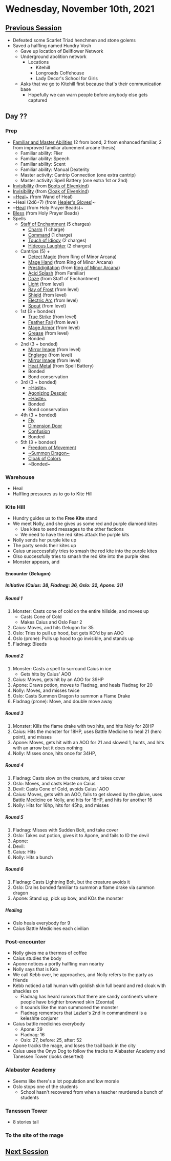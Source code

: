 # Wednesday, November 10th, 2021

## [Previous Session](./2021-10-05.md)

- Defeated some Scarlet Triad henchmen and stone golems
- Saved a halfling named Hundry Vosh
   - Gave up location of Bellflower Network
   - Underground abolition network
      - Locations
         - Kitehill
         - Longroads Coffehouse
         - Lady Decor's School for Girls
   - Asks that we go to Kitehill first because that's their communication base
      - Hopefully we can warn people before anybody else gets captured

## Day ??

### Prep

- [Familiar and Master Abilities](https://2e.aonprd.com/Familiars.aspx) (2 from bond, 2 from enhanced familiar, 2 from improved familiar atunement arcane thesis)
  - Familiar ability: Flier
  - Familiar ability: Speech
  - Familiar ability: Scent
  - Familiar ability: Manual Dexterity
  - Master activity: Cantrip Connection (one extra cantrip)
  - Master activity: Spell Battery (one extra 1st or 2nd)
- [Invisibility](https://pf2.d20pfsrd.com/spell/invisibility/) (from [Boots of Elvenkind](https://2e.aonprd.com/Equipment.aspx?ID=413))
- [Invisibility](https://pf2.d20pfsrd.com/spell/invisibility/) (from [Cloak of Elvenkind](https://2e.aonprd.com/Equipment.aspx?ID=424))
- [~Heal~](https://pf2.d20pfsrd.com/spell/heal/) (from Wand of Heal)
- ~Heal (2d6+7) (from [Healer's Gloves](https://2e.aonprd.com/Equipment.aspx?ID=444))~
- ~[Heal](https://2e.aonprd.com/Equipment.aspx?ID=256) (from Holy Prayer Beads)~
- [Bless](https://2e.aonprd.com/Spells.aspx?ID=25) (from Holy Prayer Beads)
- Spells
  - [Staff of Enchantment](https://pf2.easytool.es/index.php?id=2788) (5 charges)
    - [Charm](https://pf2.d20pfsrd.com/spell/charm/) (1 charge)
    - [Command](https://pf2.d20pfsrd.com/spell/command/) (1 charge)
    - [Touch of Idiocy](https://pf2.d20pfsrd.com/spell/touch-of-idiocy/) (2 charges)
    - [Hideous Laughter](https://pf2.d20pfsrd.com/spell/hideous-laughter/) (2 charges)
  - Cantrips (5) + 
    - [Detect Magic](https://pf2.d20pfsrd.com/spell/detect-magic/) (from Ring of Minor Arcana)
    - [Mage Hand](https://pf2.d20pfsrd.com/spell/mage-hand/) (from Ring of Minor Arcana)
    - [Prestidigitation](https://pf2.d20pfsrd.com/spell/prestidigitation/) (from [Ring of Minor Arcana](https://2e.aonprd.com/Equipment.aspx?ID=478))
    - [Acid Splash](https://pf2.d20pfsrd.com/spell/acid-splash/) (from Familiar)
    - [Daze](https://pf2.d20pfsrd.com/spell/daze/) (from Staff of Enchantment)
    - [Light](https://pf2.d20pfsrd.com/spell/light/) (from level)
    - [Ray of Frost](https://pf2.d20pfsrd.com/spell/ray-of-frost/) (from level)
    - [Shield](https://pf2.d20pfsrd.com/spell/shield/) (from level)
    - [Electric Arc](https://pf2.d20pfsrd.com/spell/electric-arc/) (from level)
    - [Spout](https://2e.aonprd.com/Spells.aspx?ID=1002) (from level)
  - 1st (3 + bonded)
    - [True Strike](https://2e.aonprd.com/Spells.aspx?ID=345) (from level)
    - [Feather Fall](https://pf2.d20pfsrd.com/spell/feather-fall/) (from level)
    - [Mage Armor](https://pf2.d20pfsrd.com/spell/mage-armor/) (from level)
    - [Grease](https://pf2.d20pfsrd.com/spell/grease/) (from level)
    - Bonded
  - 2nd (3 + bonded)
    - [Mirror Image](https://pf2.d20pfsrd.com/spell/mirror-image/) (from level)
    - [Englarge](https://pf2.d20pfsrd.com/spell/enlarge/) (from level)
    - [Mirror Image](https://pf2.d20pfsrd.com/spell/mirror-image/) (from level)
    - [Heat Metal](https://pf2.d20pfsrd.com/spell/heat-metal/) (from Spell Battery)
    - Bonded
    - Bond conservation
  - 3rd (3 + bonded)
    - [~Haste~](https://pf2.d20pfsrd.com/spell/haste)
    - [Agonizing Despair](https://pf2.d20pfsrd.com/spell/agonizing-despair) 
    - [~Haste~](https://pf2.d20pfsrd.com/spell/haste)
    - Bonded
    - Bond conservation
  - 4th (3 + bonded)
    - [Fly](https://pf2.d20pfsrd.com/spell/fly/)
    - [Dimension Door](https://pf2.d20pfsrd.com/spell/dimension-door/)
    - [Confusion](https://pf2.d20pfsrd.com/spell/confusion/)
    - Bonded
  - 5th (3 + bonded)
    - [Freedom of Movement](https://pf2.d20pfsrd.com/spell/freedom-of-movement/)
    - [~Summon Dragon~](https://2e.aonprd.com/Spells.aspx?ID=319)
    - [Cloak of Colors](https://2e.aonprd.com/Spells.aspx?ID=41)
    - ~Bonded~

### Warehouse

- Heal
- Halfling pressures us to go to Kite Hill

### Kite Hill

- Hundry guides us to the **Free Kite** stand
- We meet Nolly, and she gives us some red and purple diamond kites
   - Use kites to send messages to the other factions
   - We need to have the red kites attack the purple kits
- Nolly sends her purple kite up
- The party sends their kites up
- Caius unsuccessfully tries to smash the red kite into the purple kites
- Olso successfully tries to smash the red kite into the purple kites
- Monster appears, and 

#### Encounter (Gelugon)

##### Initiative (Caius: 38, Fladnag: 36, Oslo: 32, Apone: 31)

##### Round 1

1. Monster: Casts cone of cold on the entire hillside, and moves up
   - Casts Cone of Cold
   - Makes Caius and Oslo Fear 2
1. Caius: Moves, and hits Gelugon for 35
1. Oslo: Tries to pull up hood, but gets KO'd by an AOO
1. Oslo (prone): Pulls up hood to go invisible, and stands up
1. Fladnag: Bleeds

##### Round 2

1. Monster: Casts a spell to surround Caius in ice
   - Gets hits by Caius' AOO
1. Caius: Moves, gets hit by an AOO for 39HP
1. Apone: Draws potion, moves to Fladnag, and heals Fladnag for 20
1. Nolly: Moves, and misses twice
1. Oslo: Casts Summon Dragon to summon a Flame Drake
1. Fladnag (prone): Move, and double move away

##### Round 3

1. Monster: Kills the flame drake with two hits, and hits Noly for 28HP
1. Caius: Hits the monster for 18HP, uses Battle Medicine to heal 21 (hero point), and misses
1. Apone: Moves, gets hit with an AOO for 21 and slowed 1, hunts, and hits with an arrow but it does nothing
1. Nolly: Misses once, hits once for 34HP, 

##### Round 4

1. Fladnag: Casts slow on the creature, and takes cover
1. Oslo: Moves, and casts Haste on Caius
1. Devil: Casts Cone of Cold, avoids Caius' AOO
1. Caius: Moves, gets with an AOO, fails to get slowed by the glaive, uses Battle Medicine on Nolly, and hits for 18HP, and hits for another 16
1. Nolly: Hits for 16hp, hits for 45hp, and misses

##### Round 5

1. Fladnag: Misses with Sudden Bolt, and take cover
1. Oslo: Takes out potion, gives it to Apone, and fails to ID the devil
1. Apone: 
1. Devil: 
1. Caius: Hits
1. Nolly: Hits a bunch

##### Round 6

1. Fladnag: Casts Lightning Bolt, but the creature avoids it
1. Oslo: Drains bonded familiar to summon a flame drake via summon dragon
1. Apone: Stand up, pick up bow, and KOs the monster 

##### Healing

- Oslo heals everybody for 9
- Caius Battle Medicines each civilian

### Post-encounter

- Nolly gives me a thermos of coffee
- Caius studies the body
- Apone notices a portly halfling man nearby
- Nolly says that is Keb
- We call Kebb over, he approaches, and Nolly refers to the party as friends
- Kebb noticed a tall human with goldish skin full beard and red cloak with shackles on
   - Fladnag has heard rumors that there are sandy continents where people have brighter browned skin (Zeontai)
   - It sounds like the man summoned the monster
   - Fladnag remembers that Lazlan's 2nd in commandment is a keleshite conjurer
- Caius battle medicines everybody
   - Apone: 29
   - Fladnag: 16
   - Oslo: 27, before: 25, after: 52
- Apone tracks the mage, and loses the trail back in the city
- Caius uses the Onyx Dog to follow the tracks to Alabaster Academy and Tanessen Tower (looks deserted)

### Alabaster Academy

- Seems like there's a lot population and low morale
- Oslo stops one of the students 
   - School hasn't recovered from when a teacher murdered a bunch of students

### Tanessen Tower

- 8 stories tall



### To the site of the mage

## [Next Session](./XXXX-XX-XX.md)
